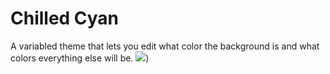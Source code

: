 # **Chilled Cyan**
 A variabled theme that lets you edit what color the background is and what colors everything else will be.
<img src="https://i.imgur.com/XlKmkDz.png">)
